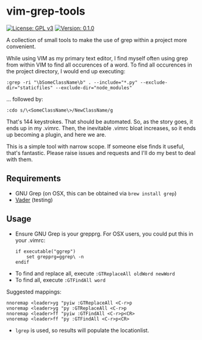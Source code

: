 # vim-grep-tools

[![License: GPL v3](https://img.shields.io/badge/License-GPLv3-blue.svg)](https://www.gnu.org/licenses/gpl-3.0)
[![Version: 0.1.0](https://img.shields.io/badge/version-0.1.0-brightgreen.svg)](https://github.com/jams2/vim-grep-tools)


A collection of small tools to make the use of grep within a project more convenient.


While using VIM as my primary text editor, I find myself often using grep from within VIM to find all occurences of a word. To find all occurences in the project directory, I would end up executing:


`:grep -ri "\bSomeClassName\b" . --include="*.py" --exclude-dir="staticfiles" --exclude-dir="node_modules"`


... followed by:


`:cdo s/\<SomeClassName\>/NewClassName/g`


That's 144 keystrokes. That should be automated. So, as the story goes, it ends up in my .vimrc. Then, the inevitable .vimrc bloat increases, so it ends up becoming a plugin, and here we are.


This is a simple tool with narrow scope. If someone else finds it useful, that's fantastic. Please raise issues and requests and I'll do my best to deal with them.



## Requirements

- GNU Grep (on OSX, this can be obtained via `brew install grep`)
- [Vader](https://github.com/junegunn/vader.vim) (testing)


## Usage

- Ensure GNU Grep is your grepprg. For OSX users, you could put this in your .vimrc:
    ```
    if executable("ggrep")
        set grepprg=ggrep\ -n
    endif
    ```
- To find and replace all, execute `:GTReplaceAll oldWord newWord`
- To find all, execute `:GTFindAll word`


Suggested mappings:
```
nnoremap <leader>yg "pyiw :GTReplaceAll <C-r>p 
vnoremap <leader>yg "py :GTReplaceAll <C-r>p 
nnoremap <leader>ff "pyiw :GTFindAll <C-r>p<CR>
vnoremap <leader>ff "py :GTFindAll <C-r>p<CR>
```

- `lgrep` is used, so results will populate the locationlist.
